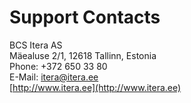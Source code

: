 # Support Contacts

BCS Itera AS  
Mäealuse 2/1, 12618 Tallinn, Estonia  
Phone: +372 650 33 80  
E-Mail: itera@itera.ee  
[http://www.itera.ee](http://www.itera.ee)
